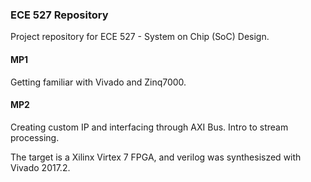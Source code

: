 <H3>
  ECE 527 Repository
</H3>

<P> 
  Project repository for ECE 527 - System on Chip (SoC) Design.
</P>
<H4>
MP1
</H4>
<p>
Getting familiar with Vivado and Zinq7000.
</p>
<H4>
MP2
</H4>
<p>
Creating custom IP and interfacing through AXI Bus. Intro to stream processing.
</p>

<P>
  The target is a Xilinx Virtex 7 FPGA, and verilog was synthesiszed with Vivado 2017.2.
</P>
